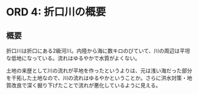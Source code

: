 # ORD 4: 折口川の概要

## 概要

折口川は折口にある2級河川。内陸から海に数キロのびていて、川の周辺は平坦な低地になっている。流れはゆるやかで水質がよくない。

土地の来歴として川の流れが平地を作ったというよりは、元は浅い海だった部分を干拓した土地なので、川の流れはゆるやかということか。さらに洪水対策・地質改良で深く掘り下げたことで流れが悪化しているように見える。
